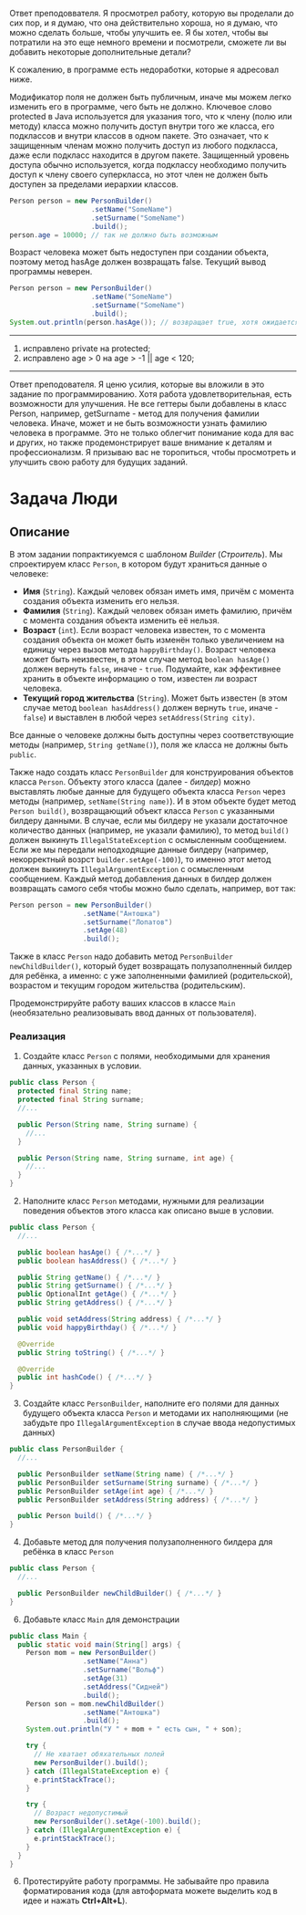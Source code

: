 Ответ преподоввателя. Я просмотрел работу, которую вы проделали до сих пор, и я думаю, что она действительно хороша, но я думаю, что можно сделать больше, чтобы улучшить ее. Я бы хотел, чтобы вы потратили на это еще немного времени и посмотрели, сможете ли вы добавить некоторые дополнительные детали?

К сожалению, в программе есть недоработки, которые я адресовал ниже.

Модификатор поля не должен быть публичным, иначе мы можем легко изменить его в программе, чего быть не должно.
Ключевое слово protected в Java используется для указания того, что к члену (полю или методу) класса можно получить доступ внутри того же класса, его подклассов и внутри классов в одном пакете. Это означает, что к защищенным членам можно получить доступ из любого подкласса, даже если подкласс находится в другом пакете. Защищенный уровень доступа обычно используется, когда подклассу необходимо получить доступ к члену своего суперкласса, но этот член не должен быть доступен за пределами иерархии классов.

```java
Person person = new PersonBuilder()
                    .setName("SomeName")
                    .setSurname("SomeName")
                    .build();
person.age = 10000; // так не должно быть возможным
```

Возраст человека может быть недоступен при создании объекта, поэтому метод hasAge должен возвращать false. Текущий вывод программы неверен.

```java
Person person = new PersonBuilder()
                    .setName("SomeName")
                    .setSurname("SomeName")
                    .build();
System.out.println(person.hasAge()); // возвращает true, хотя ожидается false
```
--------------------------------------------------
1. исправлено private на protected;
2. исправлено age > 0 на age > -1 || age < 120;
--------------------------------------------------

Ответ преподователя. Я ценю усилия, которые вы вложили в это задание по программированию. Хотя работа удовлетворительная, есть возможности для улучшения. Не все геттеры были добавлены в класс Person, например, getSurname - метод для получения фамилии человека. Иначе, может и не быть возможности узнать фамилию человека в программе. Это не только облегчит понимание кода для вас и других, но также продемонстрирует ваше внимание к деталям и профессионализм. Я призываю вас не торопиться, чтобы просмотреть и улучшить свою работу для будущих заданий.
# Задача Люди
## Описание
В этом задании попрактикуемся с шаблоном *Builder* (*Строитель*). Мы спроектируем класс `Person`, в котором будут храниться данные о человеке:
* **Имя** (`String`). Каждый человек обязан иметь имя, причём с момента создания объекта изменить его нельзя.
* **Фамилия** (`String`). Каждый человек обязан иметь фамилию, причём с момента создания объекта изменить её нельзя.
* **Возраст** (`int`). Если возраст человека известен, то с момента создания объекта он может быть изменён только увеличением на единицу через вызов метода `happyBirthday()`. Возраст человека может быть неизвестен, в этом случае метод `boolean hasAge()` должен вернуть `false`, иначе - `true`. Подумайте, как эффективнее хранить в объекте информацию о том, известен ли возраст человека.
* **Текущий город жительства** (`String`). Может быть известен (в этом случае метод `boolean hasAddress()` должен вернуть `true`, иначе - `false`) и выставлен в любой через `setAddress(String city)`.

Все данные о человеке должны быть доступны через соответствующие методы (например, `String getName()`), поля же класса не должны быть `public`.

Также надо создать класс `PersonBuilder` для конструирования объектов класса `Person`. Объекту этого класса (далее - *билдер*) можно выставлять любые данные для будущего объекта класса `Person` через методы (например, `setName(String name)`). И в этом объекте будет метод `Person build()`, возвращающий объект класса `Person` с указанными билдеру данными. В случае, если мы билдеру не указали достаточное количество данных (например, не указали фамилию), то метод `build()` должен выкинуть `IllegalStateException` с осмысленным сообщением. Если же мы передали неподходящие данные билдеру (например, некорректный возрст `builder.setAge(-100)`), то именно этот метод должен выкинуть `IllegalArgumentException` с осмысленным сообщением. Каждый метод добавления данных в билдер должен возвращать самого себя чтобы можно было сделать, например, вот так:
```java
Person person = new PersonBuilder()
                  .setName("Антошка")
                  .setSurname("Лопатов")
                  .setAge(48)
                  .build();
```

Также в класс `Person` надо добавить метод `PersonBuilder newChildBuilder()`, который будет возвращать полузаполненный билдер для ребёнка, а именно: с уже заполненными фамилией (родительской), возрастом и текущим городом жительства (родительским).

Продемонстрируйте работу ваших классов в классе `Main` (необязательно реализовывать ввод данных от пользователя).

### Реализация
1. Создайте класс `Person` с полями, необходимыми для хранения данных, указанных в условии.
```java
public class Person {
  protected final String name;
  protected final String surname;
  //...

  public Person(String name, String surname) {
    //...
  }

  public Person(String name, String surname, int age) {
    //...
  }
}
```
2. Наполните класс `Person` методами, нужными для реализации поведения объектов этого класса как описано выше в условии.
```java
public class Person {
  //...

  public boolean hasAge() { /*...*/ }
  public boolean hasAddress() { /*...*/ }

  public String getName() { /*...*/ }
  public String getSurname() { /*...*/ }
  public OptionalInt getAge() { /*...*/ }
  public String getAddress() { /*...*/ }

  public void setAddress(String address) { /*...*/ }
  public void happyBirthday() { /*...*/ }

  @Override
  public String toString() { /*...*/ }

  @Override
  public int hashCode() { /*...*/ }
}
```
3. Создайте класс `PersonBuilder`, наполните его полями для данных будущего объекта класса `Person` и методами их наполняющими (не забудьте про `IllegalArgumentException` в случае ввода недопустимых данных)
```java
public class PersonBuilder {
  //...

  public PersonBuilder setName(String name) { /*...*/ }
  public PersonBuilder setSurname(String surname) { /*...*/ }
  public PersonBuilder setAge(int age) { /*...*/ }
  public PersonBuilder setAddress(String address) { /*...*/ }

  public Person build() { /*...*/ }
}
```
4. Добавьте метод для получения полузаполненного билдера для ребёнка в класс `Person`
```java
public class Person {
  //...

  public PersonBuilder newChildBuilder() { /*...*/ }
}
```
6. Добавьте класс `Main` для демонстрации
```java
public class Main {
  public static void main(String[] args) {
    Person mom = new PersonBuilder()
                  .setName("Анна")
                  .setSurname("Вольф")
                  .setAge(31)
                  .setAddress("Сидней")
                  .build();
    Person son = mom.newChildBuilder()
                  .setName("Антошка")
                  .build();
    System.out.println("У " + mom + " есть сын, " + son);

    try {
      // Не хватает обяхательных полей
      new PersonBuilder().build(); 
    } catch (IllegalStateException e) {
      e.printStackTrace(); 
    }

    try {
      // Возраст недопустимый
      new PersonBuilder().setAge(-100).build();
    } catch (IllegalArgumentException e) {
      e.printStackTrace();
    }
  }
}
```
6. Протестируйте работу программы. Не забывайте про правила форматирования кода (для автоформата можете выделить код в идее и нажать **Ctrl+Alt+L**).
